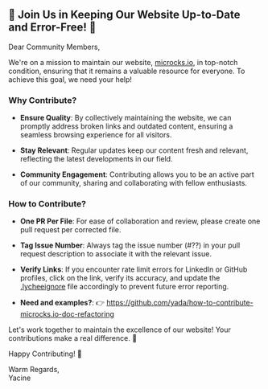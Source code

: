 ## 🌟 Join Us in Keeping Our Website Up-to-Date and Error-Free! 🚀

Dear Community Members,

We're on a mission to maintain our website, [microcks.io](https://microcks.io/), in top-notch condition, ensuring that it remains a valuable resource for everyone. To achieve this goal, we need your help!

### Why Contribute?
- **Ensure Quality**: By collectively maintaining the website, we can promptly address broken links and outdated content, ensuring a seamless browsing experience for all visitors.

- **Stay Relevant**: Regular updates keep our content fresh and relevant, reflecting the latest developments in our field.

- **Community Engagement**: Contributing allows you to be an active part of our community, sharing and collaborating with fellow enthusiasts.

### How to Contribute?
- **One PR Per File**: For ease of collaboration and review, please create one pull request per corrected file.

- **Tag Issue Number**: Always tag the issue number (#??) in your pull request description to associate it with the relevant issue.

- **Verify Links**: If you encounter rate limit errors for LinkedIn or GitHub profiles, click on the link, verify its accuracy, and update the [.lycheeignore](https://github.com/microcks/microcks.io/blob/master/.lycheeignore) file accordingly to prevent future error reporting.

- **Need and examples?**: 👉 https://github.com/yada/how-to-contribute-microcks.io-doc-refactoring

Let's work together to maintain the excellence of our website! Your contributions make a real difference. 🌟

Happy Contributing! 🎉

Warm Regards,\
Yacine
